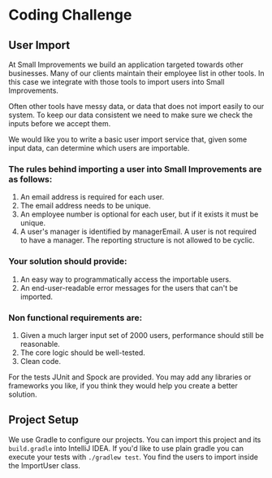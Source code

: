 # Coding Challenge

## User Import
At Small Improvements we build an application targeted towards other businesses. Many of our clients maintain their employee list in other tools.  In this case we integrate with those tools to import users into Small Improvements.

Often other tools have messy data, or data that does not import easily to our system. To keep our data consistent we need to make sure we check the inputs before we accept them.

We would like you to write a basic user import service that, given some input data, can determine which users are importable.

### The rules behind importing a user into Small Improvements are as follows:
1. An email address is required for each user.
1. The email address needs to be unique.
1. An employee number is optional for each user, but if it exists it must be unique.
1. A user's manager is identified by managerEmail. A user is not required to have a manager. The reporting structure is not allowed to be cyclic.

### Your solution should provide:
1. An easy way to programmatically access the importable users.
1. An end-user-readable error messages for the users that can't be imported.

### Non functional requirements are:
1. Given a much larger input set of 2000 users, performance should still be reasonable.
1. The core logic should be well-tested.
1. Clean code.

For the tests  JUnit and Spock are provided.
You may add any libraries or frameworks you like, if you think they would help you create a better solution.

## Project Setup
We use Gradle to configure our projects. You can import this project and its `build.gradle` into IntelliJ IDEA.
If you'd like to use plain gradle you can execute your tests with `./gradlew test`.
You find the users to import inside the ImportUser class.
